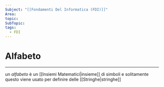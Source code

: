 ```yaml
---
Subject: "[[Fondamenti Del Informatica (FDI)]]"
Area: 
topic: 
SubTopic: 
tags:
  - FDI
---
```


# Alfabeto
---
un _alfabeto_ è un [[Insiemi Matematici|insieme]] di simboli e solitamente questo viene usato per definire delle [[Stringhe|stringhe]] 
